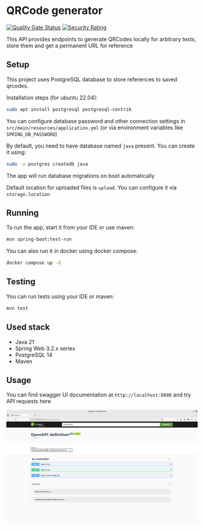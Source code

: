 # QRCode generator

[![Quality Gate Status](https://sonarcloud.io/api/project_badges/measure?project=MrNaif2018_java-backend-labs&metric=alert_status)](https://sonarcloud.io/summary/new_code?id=MrNaif2018_java-backend-labs)
[![Security Rating](https://sonarcloud.io/api/project_badges/measure?project=MrNaif2018_java-backend-labs&metric=security_rating)](https://sonarcloud.io/summary/new_code?id=MrNaif2018_java-backend-labs)

This API provides endpoints to generate QRCodes locally for arbitrary texts, store them and get a permanent URL for reference

## Setup

This project uses PostgreSQL database to store references to saved qrcodes.

Installation steps (for ubuntu 22.04):

```bash
sudo apt install postgresql postgresql-contrib
```

You can configure database password and other connection settings in `src/main/resources/application.yml` (or via environment variables like `SPRING_DB_PASSWORD`)

By default, you need to have database named `java` present. You can create it using:

```bash
sudo -u postgres createdb java
```

The app will run database migrations on boot automatically

Default location for uploaded files is `upload`. You can configure it via `storage.location`

## Running

To run the app, start it from your IDE or use maven:

```bash
mvn spring-boot:test-run
```

You can also run it in docker using docker compose:

```bash
docker compose up -d
```

## Testing

You can run tests using your IDE or maven:

```bash
mvn test
```

## Used stack

- Java 21
- Spring Web 3.2.x series
- PostgreSQL 14
- Maven

## Usage

You can find swagger UI documentation at `http://localhost:8080` and try API requests here

![Swagger UI](./screenshots/swagger.png)
